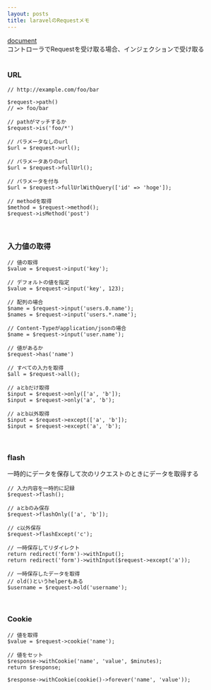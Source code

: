 ```yaml
---
layout: posts
title: laravelのRequestメモ 
---
```

[document](https://laravel.com/docs/5.2/requests)  
コントローラでRequestを受け取る場合、インジェクションで受け取る  
<br>

### URL

```
// http://example.com/foo/bar

$request->path()
// => foo/bar

// pathがマッチするか
$request->is('foo/*')

// パラメータなしのurl
$url = $request->url();

// パラメータありのurl
$url = $request->fullUrl();

// パラメータを付与
$url = $request->fullUrlWithQuery(['id' => 'hoge']);

// methodを取得
$method = $request->method();
$request->isMethod('post')
```
<br>

### 入力値の取得

```
// 値の取得
$value = $request->input('key');

// デフォルトの値を指定
$value = $request->input('key', 123);

// 配列の場合
$name = $request->input('users.0.name');
$names = $request->input('users.*.name');

// Content-Typeがapplication/jsonの場合
$name = $request->input('user.name');

// 値があるか
$request->has('name')

// すべての入力を取得
$all = $request->all();

// aとbだけ取得 
$input = $request->only(['a', 'b']);
$input = $request->only('a', 'b');

// aとb以外取得
$input = $request->except(['a', 'b']);
$input = $request->except('a', 'b');
```
<br>

### flash
一時的にデータを保存して次のリクエストのときにデータを取得する  

```
// 入力内容を一時的に記録
$request->flash();

// aとbのみ保存
$request->flashOnly(['a', 'b']);

// c以外保存
$request->flashExcept('c');

// 一時保存してリダイレクト
return redirect('form')->withInput();
return redirect('form')->withInput($request->except('a'));

// 一時保存したデータを取得
// old()というhelperもある
$username = $request->old('username');
```
<br>

### Cookie

```
// 値を取得
$value = $request->cookie('name');

// 値をセット
$response->withCookie('name', 'value', $minutes);
return $response;

$response->withCookie(cookie()->forever('name', 'value'));
```























